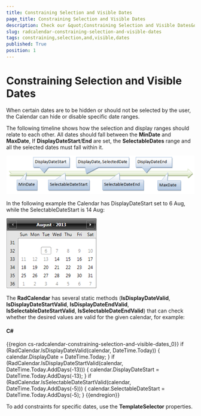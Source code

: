 ```yaml
---
title: Constraining Selection and Visible Dates
page_title: Constraining Selection and Visible Dates
description: Check our &quot;Constraining Selection and Visible Dates&quot; documentation article for the RadCalendar {{ site.framework_name }} control.
slug: radcalendar-constraining-selection-and-visible-dates
tags: constraining,selection,and,visible,dates
published: True
position: 1
---
```


# Constraining Selection and Visible Dates

When certain dates are to be hidden or should not be selected by the user, the Calendar can hide or disable specific date ranges.

The following timeline shows how the selection and display ranges should relate to each other. All dates should fall between the __MinDate__ and __MaxDate__, If __DisplayDateStart__/__End__ are set, the __SelectableDates__ range and all the selected dates must fall within it.

![WPF RadCalendar Selection Ranges](images/calendar_selectionRanges.png)

In the following example the Calendar has DisplayDateStart set to 6 Aug, while the SelectableDateStart is 14 Aug:

![calendar display Selectable Date Start 1](images/calendar_displaySelectableDateStart1.png)

The __RadCalendar__ has several static methods (__IsDisplayDateValid__, __IsDisplayDateStartValid__, __IsDisplayDateEndValid__, __IsSelectableDateStartValid__, __IsSelectableDateEndValid__) that can check whether the desired values are valid for the given calendar, for example:

#### __C#__

{{region cs-radcalendar-constraining-selection-and-visible-dates_0}}
	if (RadCalendar.IsDisplayDateValid(calendar, DateTime.Today))
	{
	    calendar.DisplayDate = DateTime.Today;
	}
	if (RadCalendar.IsDisplayDateStartValid(calendar, DateTime.Today.AddDays(-13)))
	{
	    calendar.DisplayDateStart = DateTime.Today.AddDays(-13);
	}
	if (RadCalendar.IsSelectableDateStartValid(calendar, DateTime.Today.AddDays(-5)))
	{
	    calendar.SelectableDateStart = DateTime.Today.AddDays(-5);
	}
{{endregion}}

To add constraints for specific dates, use the __TemplateSelector__ properties.
